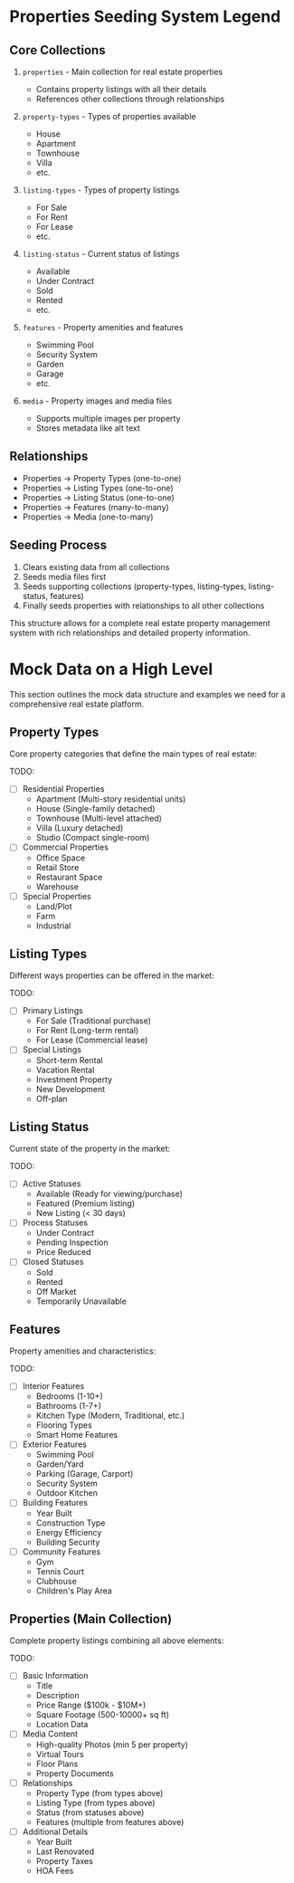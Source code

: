 # Properties Seeding System Legend

## Core Collections

1. `properties` - Main collection for real estate properties
   - Contains property listings with all their details
   - References other collections through relationships

2. `property-types` - Types of properties available
   - House
   - Apartment
   - Townhouse
   - Villa
   - etc.

3. `listing-types` - Types of property listings
   - For Sale
   - For Rent
   - For Lease
   - etc.

4. `listing-status` - Current status of listings
   - Available
   - Under Contract
   - Sold
   - Rented
   - etc.

5. `features` - Property amenities and features
   - Swimming Pool
   - Security System
   - Garden
   - Garage
   - etc.

6. `media` - Property images and media files
   - Supports multiple images per property
   - Stores metadata like alt text

## Relationships

- Properties → Property Types (one-to-one)
- Properties → Listing Types (one-to-one)
- Properties → Listing Status (one-to-one)
- Properties → Features (many-to-many)
- Properties → Media (one-to-many)

## Seeding Process

1. Clears existing data from all collections
2. Seeds media files first
3. Seeds supporting collections (property-types, listing-types, listing-status, features)
4. Finally seeds properties with relationships to all other collections

This structure allows for a complete real estate property management system with rich relationships and detailed property information.

# Mock Data on a High Level

This section outlines the mock data structure and examples we need for a comprehensive real estate platform.

## Property Types

Core property categories that define the main types of real estate:

TODO:
- [ ] Residential Properties
  - Apartment (Multi-story residential units)
  - House (Single-family detached)
  - Townhouse (Multi-level attached)
  - Villa (Luxury detached)
  - Studio (Compact single-room)
- [ ] Commercial Properties
  - Office Space
  - Retail Store
  - Restaurant Space
  - Warehouse
- [ ] Special Properties
  - Land/Plot
  - Farm
  - Industrial

## Listing Types

Different ways properties can be offered in the market:

TODO:
- [ ] Primary Listings
  - For Sale (Traditional purchase)
  - For Rent (Long-term rental)
  - For Lease (Commercial lease)
- [ ] Special Listings
  - Short-term Rental
  - Vacation Rental
  - Investment Property
  - New Development
  - Off-plan

## Listing Status

Current state of the property in the market:

TODO:
- [ ] Active Statuses
  - Available (Ready for viewing/purchase)
  - Featured (Premium listing)
  - New Listing (< 30 days)
- [ ] Process Statuses
  - Under Contract
  - Pending Inspection
  - Price Reduced
- [ ] Closed Statuses
  - Sold
  - Rented
  - Off Market
  - Temporarily Unavailable

## Features

Property amenities and characteristics:

TODO:
- [ ] Interior Features
  - Bedrooms (1-10+)
  - Bathrooms (1-7+)
  - Kitchen Type (Modern, Traditional, etc.)
  - Flooring Types
  - Smart Home Features
- [ ] Exterior Features
  - Swimming Pool
  - Garden/Yard
  - Parking (Garage, Carport)
  - Security System
  - Outdoor Kitchen
- [ ] Building Features
  - Year Built
  - Construction Type
  - Energy Efficiency
  - Building Security
- [ ] Community Features
  - Gym
  - Tennis Court
  - Clubhouse
  - Children's Play Area

## Properties (Main Collection)

Complete property listings combining all above elements:

TODO:
- [ ] Basic Information
  - Title
  - Description
  - Price Range ($100k - $10M+)
  - Square Footage (500-10000+ sq ft)
  - Location Data
- [ ] Media Content
  - High-quality Photos (min 5 per property)
  - Virtual Tours
  - Floor Plans
  - Property Documents
- [ ] Relationships
  - Property Type (from types above)
  - Listing Type (from types above)
  - Status (from statuses above)
  - Features (multiple from features above)
- [ ] Additional Details
  - Year Built
  - Last Renovated
  - Property Taxes
  - HOA Fees
